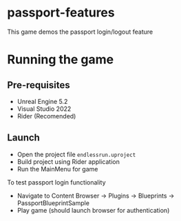 # passport-features

This game demos the passport login/logout feature

# Running the game

## Pre-requisites

* Unreal Engine 5.2
* Visual Studio 2022
* Rider (Recomended)

## Launch

* Open the project file `endlessrun.uproject`
* Build project using Rider application
* Run the MainMenu for game

To test passport login functionality

* Navigate to Content Browser -> Plugins -> Blueprints -> PassportBlueprintSample
* Play game (should launch browser for authentication)
